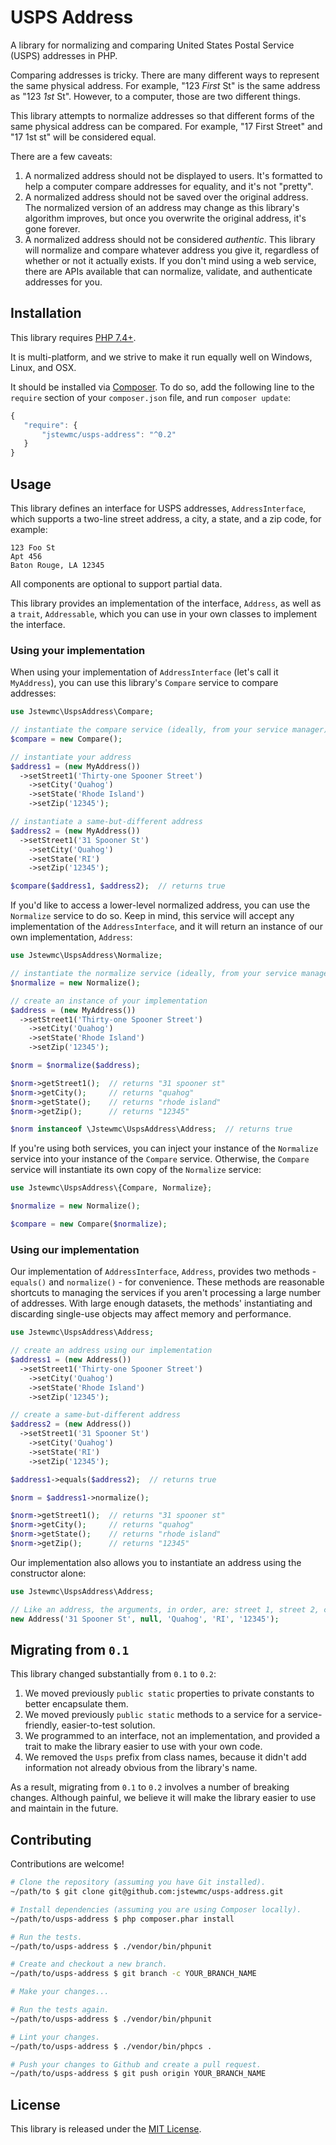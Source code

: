 # USPS Address

A library for normalizing and comparing United States Postal Service (USPS) addresses in PHP.

Comparing addresses is tricky. There are many different ways to represent the same physical address. For example, "123 *First* St" is the same address as "123 *1st* St". However, to a computer, those are two different things.

This library attempts to normalize addresses so that different forms of the same physical address can be compared. For example, "17 First Street" and "17 1st st" will be considered equal.

There are a few caveats:

1. A normalized address should not be displayed to users. It's formatted to help a computer compare addresses for equality, and it's not "pretty".
2. A normalized address should not be saved over the original address. The normalized version of an address may change as this library's algorithm improves, but once you overwrite the original address, it's gone forever.
3. A normalized address should not be considered _authentic_. This library will normalize and compare whatever address you give it, regardless of whether or not it actually exists. If you don't mind using a web service, there are APIs available that can normalize, validate, and authenticate addresses for you.

## Installation

This library requires [PHP 7.4+](https://secure.php.net).

It is multi-platform, and we strive to make it run equally well on Windows, Linux, and OSX.

It should be installed via [Composer](https://getcomposer.org). To do so, add the following line to the `require` section of your `composer.json` file, and run `composer update`:

```javascript
{
   "require": {
       "jstewmc/usps-address": "^0.2"
   }
}
```

## Usage

This library defines an interface for USPS addresses, `AddressInterface`, which supports a two-line street address, a city, a state, and a zip code, for example:

```
123 Foo St
Apt 456
Baton Rouge, LA 12345
```

All components are optional to support partial data.

This library provides an implementation of the interface, `Address`, as well as a `trait`, `Addressable`, which you can use in your own classes to implement the interface.

### Using your implementation

When using your implementation of `AddressInterface` (let's call it `MyAddress`), you can use this library's `Compare` service to compare addresses:

```php
use Jstewmc\UspsAddress\Compare;

// instantiate the compare service (ideally, from your service manager)
$compare = new Compare();

// instantiate your address
$address1 = (new MyAddress())
  ->setStreet1('Thirty-one Spooner Street')
	->setCity('Quahog')
	->setState('Rhode Island')
	->setZip('12345');

// instantiate a same-but-different address
$address2 = (new MyAddress())
  ->setStreet1('31 Spooner St')
	->setCity('Quahog')
	->setState('RI')
	->setZip('12345');

$compare($address1, $address2);  // returns true
```

If you'd like to access a lower-level normalized address, you can use the `Normalize` service to do so. Keep in mind, this service will accept any implementation of the `AddressInterface`, and it will return an instance of our own implementation, `Address`:

```php
use Jstewmc\UspsAddress\Normalize;

// instantiate the normalize service (ideally, from your service manager)
$normalize = new Normalize();

// create an instance of your implementation
$address = (new MyAddress())
  ->setStreet1('Thirty-one Spooner Street')
	->setCity('Quahog')
	->setState('Rhode Island')
	->setZip('12345');

$norm = $normalize($address);

$norm->getStreet1();  // returns "31 spooner st"
$norm->getCity();     // returns "quahog"
$norm->getState();    // returns "rhode island"
$norm->getZip();      // returns "12345"

$norm instanceof \Jstewmc\UspsAddress\Address;  // returns true
```

If you're using both services, you can inject your instance of the `Normalize` service into your instance of the `Compare` service. Otherwise, the `Compare` service will instantiate its own copy of the `Normalize` service:

```php
use Jstewmc\UspsAddress\{Compare, Normalize};

$normalize = new Normalize();

$compare = new Compare($normalize);
```

### Using our implementation

Our implementation of `AddressInterface`, `Address`, provides two methods - `equals()` and `normalize()` - for convenience. These methods are reasonable shortcuts to managing the services if you aren't processing a large number of addresses. With large enough datasets, the methods' instantiating and discarding single-use objects may affect memory and performance.

```php
use Jstewmc\UspsAddress\Address;

// create an address using our implementation
$address1 = (new Address())
  ->setStreet1('Thirty-one Spooner Street')
	->setCity('Quahog')
	->setState('Rhode Island')
	->setZip('12345');

// create a same-but-different address
$address2 = (new Address())
  ->setStreet1('31 Spooner St')
	->setCity('Quahog')
	->setState('RI')
	->setZip('12345');

$address1->equals($address2);  // returns true

$norm = $address1->normalize();

$norm->getStreet1();  // returns "31 spooner st"
$norm->getCity();     // returns "quahog"
$norm->getState();    // returns "rhode island"
$norm->getZip();      // returns "12345"
```

Our implementation also allows you to instantiate an address using the constructor alone:

```php
use Jstewmc\UspsAddress\Address;

// Like an address, the arguments, in order, are: street 1, street 2, city, state, and zip
new Address('31 Spooner St', null, 'Quahog', 'RI', '12345');
```

## Migrating from `0.1`

This library changed substantially from `0.1` to `0.2`:

1. We moved previously `public static` properties to private constants to better encapsulate them.
1. We moved previously `public static` methods to a service for a service-friendly, easier-to-test solution.
1. We programmed to an interface, not an implementation, and provided a trait to make the library easier to use with your own code.
1. We removed the `Usps` prefix from class names, because it didn't add information not already obvious from the library's name.

As a result, migrating from `0.1` to `0.2` involves a number of breaking changes. Although painful, we believe it will make the library easier to use and maintain in the future.

## Contributing

Contributions are welcome!

```bash
# Clone the repository (assuming you have Git installed).
~/path/to $ git clone git@github.com:jstewmc/usps-address.git

# Install dependencies (assuming you are using Composer locally).
~/path/to/usps-address $ php composer.phar install

# Run the tests.
~/path/to/usps-address $ ./vendor/bin/phpunit

# Create and checkout a new branch.
~/path/to/usps-address $ git branch -c YOUR_BRANCH_NAME

# Make your changes...

# Run the tests again.
~/path/to/usps-address $ ./vendor/bin/phpunit

# Lint your changes.
~/path/to/usps-address $ ./vendor/bin/phpcs .

# Push your changes to Github and create a pull request.
~/path/to/usps-address $ git push origin YOUR_BRANCH_NAME
```

## License

This library is released under the [MIT License](LICENSE).
